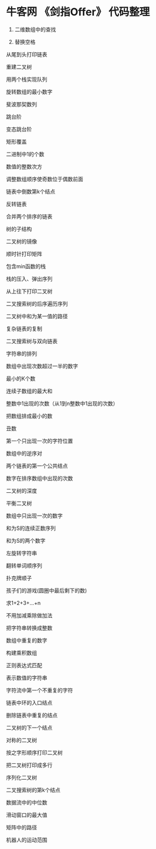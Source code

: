 # 牛客网 《剑指Offer》 代码整理



01. 二维数组中的查找

02. 替换空格

从尾到头打印链表

重建二叉树

用两个栈实现队列

旋转数组的最小数字

斐波那契数列

跳台阶

变态跳台阶

矩形覆盖

二进制中1的个数

数值的整数次方

调整数组顺序使奇数位于偶数前面

链表中倒数第k个结点

反转链表

合并两个排序的链表

树的子结构

二叉树的镜像

顺时针打印矩阵

包含min函数的栈

栈的压入、弹出序列

从上往下打印二叉树

二叉搜索树的后序遍历序列

二叉树中和为某一值的路径

复杂链表的复制

二叉搜索树与双向链表

字符串的排列

数组中出现次数超过一半的数字

最小的K个数

连续子数组的最大和

整数中1出现的次数（从1到n整数中1出现的次数）

把数组排成最小的数

丑数

第一个只出现一次的字符位置

数组中的逆序对

两个链表的第一个公共结点

数字在排序数组中出现的次数

二叉树的深度

平衡二叉树

数组中只出现一次的数字

和为S的连续正数序列

和为S的两个数字

左旋转字符串

翻转单词顺序列

扑克牌顺子

孩子们的游戏(圆圈中最后剩下的数)

求1+2+3+...+n

不用加减乘除做加法

把字符串转换成整数

数组中重复的数字

构建乘积数组

正则表达式匹配

表示数值的字符串

字符流中第一个不重复的字符

链表中环的入口结点

删除链表中重复的结点

二叉树的下一个结点

对称的二叉树

按之字形顺序打印二叉树

把二叉树打印成多行

序列化二叉树

二叉搜索树的第k个结点

数据流中的中位数

滑动窗口的最大值

矩阵中的路径

机器人的运动范围
